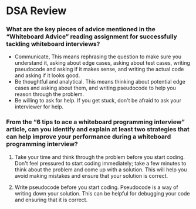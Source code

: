 # DSA Review

### What are the key pieces of advice mentioned in the “Whiteboard Advice” reading assignment for successfully tackling whiteboard interviews?

- Communicate, This means rephrasing the question to make sure you understand it, asking about edge cases, asking about test cases, writing pseudocode and asking if it makes sense, and writing the actual code and asking if it looks good.
- Be thoughtful and analytical. This means thinking about potential edge cases and asking about them, and writing pseudocode to help you reason through the problem.
- Be willing to ask for help. If you get stuck, don't be afraid to ask your interviewer for help.

### From the “6 tips to ace a whiteboard programming interview” article, can you identify and explain at least two strategies that can help improve your performance during a whiteboard programming interview?

1. Take your time and think through the problem before you start coding. Don't feel pressured to start coding immediately; take a few minutes to think about the problem and come up with a solution. This will help you avoid making mistakes and ensure that your solution is correct.

2. Write pseudocode before you start coding. Pseudocode is a way of writing down your solution. This can be helpful for debugging your code and ensuring that it is correct.